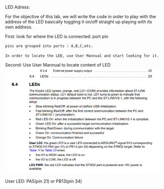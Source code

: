 LED Adress:

For the objective of this lab, we will write the code in order to play with the address of the LED basically toggling it on/off straight up playing with its own address.

First:
    look for where the LED is connected:
        port
        pin

    pins are grouped into ports : A,B,C,etc.

    In order to locate the LED, use User Mannual and start looking for it.

Second:
    Use User Mannual to locate content of LED
    ![Alt text](screenshot/LED%20page%20number.png)
    ![Alt text](screenshot/LED_content.png)

User LED:
    PA5(pin 21) or PB13(pin 34)
